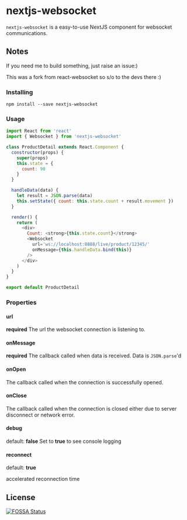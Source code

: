 # nextjs-websocket

`nextjs-websocket` is a easy-to-use NextJS component for websocket communications.

## Notes

If you need me to build something, just raise an issue:)

This was a fork from react-websocket so s/o to the devs there :)

### Installing

```
npm install --save nextjs-websocket
```

### Usage

```js
import React from 'react'
import { Websocket } from 'nextjs-websocket'

class ProductDetail extends React.Component {
  constructor(props) {
    super(props)
    this.state = {
      count: 90
    }
  }

  handleData(data) {
    let result = JSON.parse(data)
    this.setState({ count: this.state.count + result.movement })
  }

  render() {
    return (
      <div>
        Count: <strong>{this.state.count}</strong>
        <Websocket
          url='ws://localhost:8888/live/product/12345/'
          onMessage={this.handleData.bind(this)}
        />
      </div>
    )
  }
}

export default ProductDetail
```

### Properties

#### url

**required**
The url the websocket connection is listening to.

#### onMessage

**required**
The callback called when data is received. Data is `JSON.parse`'d

#### onOpen

The callback called when the connection is successfully opened.

#### onClose

The callback called when the connection is closed either due to server disconnect or network error.

#### debug

default: **false**
Set to **true** to see console logging

#### reconnect

default: **true**

accelerated reconnection time

## License

[![FOSSA Status](https://app.fossa.io/api/projects/git%2Bgithub.com%2Fmehmetkose%2Fnextjs-websocket.svg?type=large)](https://app.fossa.io/projects/git%2Bgithub.com%2Fmehmetkose%2Fnextjs-websocket?ref=badge_large)
